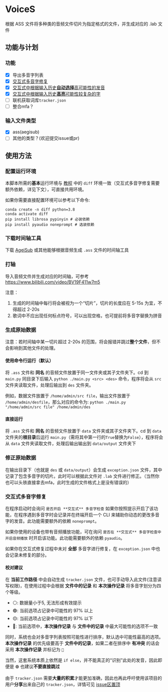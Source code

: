 # VoiceS

根据 ASS 文件将多种类的音频文件切片为指定格式的文件，并生成对应的 .lab 文件

## 功能与计划

### 功能

- [x] 导出多音字列表
- [x] [交互式多音字修复](#交互式多音字修复)
- [x] [交互式中根据输入历史**自动选择**高可能性的发音](#校对建议)
- [x] [交互式中根据输入历史**高亮**可能性较复杂的字](#校对建议)
- [ ] 联机获取词库`tracker.json`
- [ ] 整合mfa？

### 输入文件类型

- [x] ass(aegisub)
- [ ] 其他的类型？(欢迎提交issue或pr)

## 使用方法

### 配置运行环境

本脚本所需的**基本**运行环境与 [教程](https://www.yuque.com/sunsa-i3ayc/sivu7h/uz01rcgfixw3t6lh) 中的 `diff` 环境一致（交互式多音字修复需要额外依赖，详见下文），可直接共用环境。

如果你需要直接配置环境可以参考以下命令:

```shell
conda create -n diff python=3.8
conda activate diff
pip install librosa pypinyin # 必装依赖
pip install pyaudio noneprompt # 选装依赖
```

### 下载时间轴工具

下载 [AgeiSub](https://github.com/Aegisub/Aegisub/releases/tag/v3.2.2) 或其他能够根据音频生成 `.ass` 文件的时间轴工具

### 打轴

导入音频文件并生成对应的时间轴，可参考 <https://www.bilibili.com/video/BV19F411w7m5>

注意：

1. 生成的时间轴中每行将会被视为一个“切片”，切片的长度应在 5-15s 为宜，不得超过 2-20s
2. 歌词中不应出现任何标点符号，可以出现空格，也可提前将多音字替换为拼音

### 生成原始数据

注意：若时间轴中某一切片超过 2-20s 的范围，将会报错并跳过**整个文件**，但不会影响到其他文件的处理。

#### 使用命令行运行（默认）

将 `.ass` 文件和 **同名** 的音频文件放置于同一文件夹或其子文件夹下。cd 到 `main.py` 同目录下后输入 `python ./main.py <src> <des>` 命令，程序将会从 `src` 文件夹读取文件，处理后输出到 `des` 文件夹。

例如，数据文件放置于 `/home/admin/src file`，输出文件放置于 `/home/admin/desfile`，那么对应的命令为:
`python ./main.py "/home/admin/src file" /home/admin/des`

#### 直接运行

将 `.ass` 文件和 **同名** 的音频文件放置于 `data` 文件夹或其子文件夹下。cd 到 `data` 文件夹的**根目录**后运行 `main.py`（需将其中第一行的`True`替换为`False`），程序将会从 `data` 文件夹读取文件，处理后输出输出到 `data/output` 文件夹下

### 修正原始数据

在输出目录下（也就是 `des` 或 `data/output`）会生成 `exception.json` 文件，其中记录了包含多音字的切片。此时可以根据此文件对 `.lab` 文件进行修正。（当然你也可以头铁直接拿去mfa，此时生成的文件格式上是没有错误的）

### 交互式多音字修复

在程序启动时会询问 `是否开启 **交互式** 多音字检查` 如果你按照提示开启了该功能，在程序遇到多音字时会记录并在终端开启一个 CLI 来辅助你动态的更改多音字的发音。此功能需要额外的依赖 `noneprompt`。

如果你使用的设备也带有音频播放功能，可在询问 `是否在 **交互式** 多音字检查中开启音频播放` 时开启该功能。此功能需要额外的依赖 `pyaudio`。

如果你在交互式修复过程中未对 **全部** 多音字进行修复，在 `exception.json` 中也会记录未修复的部分。

#### 校对建议

在 **当前工作路径** 中会自动生成 `tracker.json` 文件，也可手动导入此文件(注意读写权限)，在使用过程中会根据 **文件中的记录** 和 **本次操作记录** 将多音字划分为四个等级。

- ⚪: 数据量小于5, 无法形成有效提示
- 🟢: 当前选项占记录中可能性的 97% 以上
- 🟡: 当前选项占记录中可能性的 97% 以下
- 🔴: 当前选项中，**本次操作记录** 与 **文件中的记录** 中最大可能性的选项不一致

同时，系统也会对多音字列表按照可能性进行排序，默认选中可能性最高的选项。**本次操作记录** 的优先级要高于 **文件中的记录**，如果二者在排序中 **有冲突** 的话会采用 **本次操作记录** 并标记为 `🔴`

当然，这套系统本质上依然是 `if else`，并不能真正的“识别”此处的发音，因此即便是 `🟢` 也建议**不要直接跳过**

由于 `tracker.json` 需要**大量的积累**才能更加准确，因此也再此呼吁使用该项目的用户**分享**出来自己的 `tracker.json`，详情可见 [issue区置顶](https://github.com/Well2333/VoiceS/issues/1)
